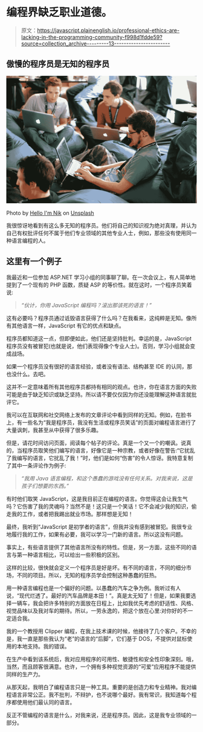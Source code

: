 # 编程界缺乏职业道德。

> 原文：<https://javascript.plainenglish.io/professional-ethics-are-lacking-in-the-programming-community-f998d1fdde59?source=collection_archive---------13----------------------->

## 傲慢的程序员是无知的程序员

![](img/0c773fae6beb613c9cf8f17fa3608901.png)

Photo by [Hello I'm Nik](https://unsplash.com/@helloimnik?utm_source=medium&utm_medium=referral) on [Unsplash](https://unsplash.com?utm_source=medium&utm_medium=referral)

我很惊讶地看到有这么多无知的程序员。他们将自己的知识视为绝对真理，并认为自己有权批评任何不属于他们专业领域的其他专业人士，例如，那些没有使用同一种语言编程的人。

## 这里有一个例子

我最近和一位参加 ASP.NET 学习小组的同事聊了聊。在一次会议上，有人简单地提到了一个现有的 PHP 函数，质疑 ASP 的等价性。就在这时，一个程序员笑着说:

> *“伙计，你用 JavaScript 编程吗？滚出那该死的语言！”*

这有必要吗？程序员通过诋毁语言获得了什么吗？在我看来，这纯粹是无知。像所有其他语言一样，JavaScript 有它的优点和缺点。

程序员都知道这一点，但即便如此，他们还是坚持批判。幸运的是，JavaScript 程序员没有被冒犯(也就是说，他们表现得像个专业人士)。否则，学习小组就会变成战场。

如果一个程序员没有很好的语言经验，或者没有语法、结构甚至 IDE 的认同，那也没什么。去吧。

这并不一定意味着所有其他程序员都持有相同的观点。也许，你在语言方面的失败可能是由于缺乏知识或缺乏坚持。所以请不要仅仅因为你还没能理解这种语言就批评它。

我可以在互联网和社交网络上发布的文章评论中看到同样的无知。例如，在脸书上，有一些名为“我是程序员，我没有生活或程序员笑话”的页面对编程语言进行了大量讽刺，我甚至从中获得了很多乐趣。

但是，请花时间访问页面，阅读每个帖子的评论。真是一个又一个的嘲讽。说真的，当程序员取笑他们编写的语言，好像它是一种宗教，或者好像在警告:“它扰乱了我编写的语言，它扰乱了我！”时，他们是如何“伤害”的令人惊讶。我特意复制了其中一条评论作为例子:

> *“我用 Java 语言编程，和这个愚蠢的游戏没有任何关系。对我来说，这是孩子们想要的东西。”*

有时他们取笑 JavaScript，这是我目前正在编程的语言。你觉得这会让我生气吗？它伤害了我的灵魂吗？当然不是！这只是一个笑话！它不会减少我的知识，偷走我的工作，或者把我踢出就业市场。那样想是无知！

最终，我听到“JavaScript 是初学者的语言”，但我并没有感到被冒犯。我很专业地履行我的工作，如果有必要，我可以学习一门新的语言。所以这没有问题。

事实上，有些语言提供了其他语言所没有的特性。但是，另一方面，这些不同的语言与第一种语言相比，可以给出一些积极的区别。

这样的比较，很快就会定义一个程序员是好是坏。有不同的语言，不同的细分市场，不同的项目。所以，无知的程序员学会控制这种愚蠢的狂热。

用一种语言编程也是一个偏好的问题。以愚蠢的汽车之争为例。我听过有人说，“现代烂透了。最好的汽车品牌是本田！”。真是太无知了！但是，如果我要选择一辆车，我会把许多特别的方面放在日程上，比如我优先考虑的舒适性、风格、视觉品味以及我对车的期待。所以，一劳永逸的，把这个放在心里:对你好的不一定适合我。

我的一个教授用 Clipper 编程，在我上技术课的时候，他接待了几个客户。不幸的是，我一直是那些我认为“老”的语言的“后脚”，它们基于 DOS，不提供对鼠标使用的本地支持。我的错误。

在生产中看到该系统后，我对应用程序的可用性、敏捷性和安全性印象深刻。哦，当然，而且顾客很满意。也许，一个拥有多种视觉资源的“可爱”应用程序不能提供同样的生产力。

从那天起，我明白了编程语言只是一种工具。重要的是创造力和专业精神。我对编程语言非常公正。我不批判，不辩护，也不说哪个最好。我有常识，我知道每个程序都使用他们最认同的语言。

反正不管编程的语言是什么，对我来说，还是程序员。因此，这是我专业领域的一部分。